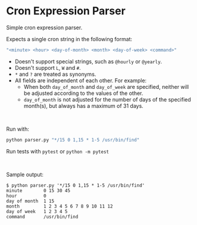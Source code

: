 # Cron Expression Parser

Simple cron expression parser.

Expects a single cron string in the following format:
```Bash
"<minute> <hour> <day-of-month> <month> <day-of-week> <command>"
```

* Doesn't support special strings, such as `@hourly` or `@yearly`.
* Doesn't support `L`, `W` and `#`.
* `*` and `?` are treated as synonyms.
* All fields are independent of each other. For example:
  * When both `day_of_month` and `day_of_week` are specified, neither will be 
    adjusted according to the values of the other.
  * `day_of_month` is not adjusted for the number of days of the specified 
    month(s), but always has a maximum of 31 days.

<br>

Run with:
```Bash
python parser.py "*/15 0 1,15 * 1-5 /usr/bin/find"
```

Run tests with `pytest` or `python -m pytest`

<br>

Sample output:
```
$ python parser.py '*/15 0 1,15 * 1-5 /usr/bin/find'
minute        0 15 30 45
hour          0
day of month  1 15
month         1 2 3 4 5 6 7 8 9 10 11 12
day of week   1 2 3 4 5
command       /usr/bin/find
```